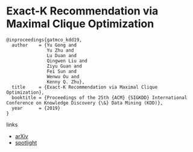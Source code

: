 # Exact-K Recommendation via Maximal Clique Optimization

```
@inproceedings{gatmco_kdd19,
  author    = {Yu Gong and
               Yu Zhu and
               Lu Duan and
               Qingwen Liu and
               Ziyu Guan and
               Fei Sun and
               Wenwu Ou and
               Kenny Q. Zhu},
  title     = {Exact-K Recommendation via Maximal Clique Optimization},
  booktitle = {Proceedings of the 25th {ACM} {SIGKDD} International Conference on Knowledge Discovery {\&} Data Mining (KDD)},
  year      = {2019}
}
```

links
- [arXiv](https://arxiv.org/abs/1905.07089)
- [spotlight](https://www.youtube.com/watch?v=mDbiuLUnuqI)
